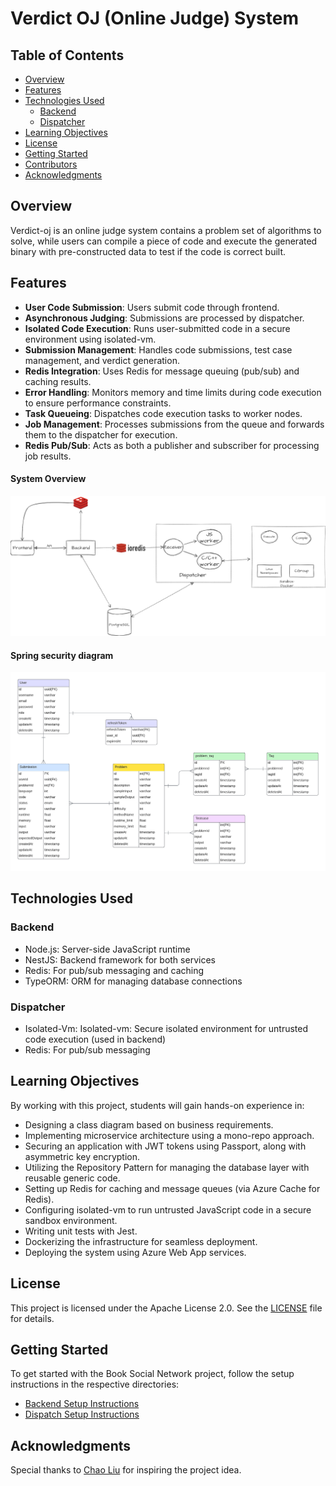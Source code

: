 # Verdict OJ (Online Judge) System

## Table of Contents

- [Overview](#overview)
- [Features](#features)
- [Technologies Used](#technologies-used)
    - [Backend ](#backend-book-social-network)
    - [Dispatcher]()
- [Learning Objectives](#learning-objectives)
- [License](#license)
- [Getting Started](#getting-started)
- [Contributors](#contributors)
- [Acknowledgments](#acknowledgments)

## Overview

Verdict-oj is an online judge system contains a problem set of algorithms to solve, while users can compile a piece of code and execute the generated binary with pre-constructed data to test if the code is correct built.

## Features

- **User Code Submission**: Users submit code through frontend.
- **Asynchronous Judging**: Submissions are processed by dispatcher.
- **Isolated Code Execution**: Runs user-submitted code in a secure environment using isolated-vm.
- **Submission Management**: Handles code submissions, test case management, and verdict generation.
- **Redis Integration**: Uses Redis for message queuing (pub/sub) and caching results.
- **Error Handling**: Monitors memory and time limits during code execution to ensure performance constraints.
- **Task Queueing**: Dispatches code execution tasks to worker nodes.
- **Job Management**: Processes submissions from the queue and forwards them to the dispatcher for execution.
- **Redis Pub/Sub**: Acts as both a publisher and subscriber for processing job results.

#### System Overview
![Class diagram](image/Dispatch.drawio.png)

#### Spring security diagram
![Security diagram](image/DB.png)

## Technologies Used

### Backend

- Node.js: Server-side JavaScript runtime
- NestJS: Backend framework for both services
- Redis: For pub/sub messaging and caching
- TypeORM: ORM for managing database connections

### Dispatcher 

- Isolated-Vm: Isolated-vm: Secure isolated environment for untrusted code execution (used in backend)
- Redis: For pub/sub messaging

## Learning Objectives

By working with this project, students will gain hands-on experience in:

- Designing a class diagram based on business requirements.
- Implementing microservice architecture using a mono-repo approach.
- Securing an application with JWT tokens using Passport, along with asymmetric key encryption.
- Utilizing the Repository Pattern for managing the database layer with reusable generic code.
- Setting up Redis for caching and message queues (via Azure Cache for Redis).
- Configuring isolated-vm to run untrusted JavaScript code in a secure sandbox environment.
- Writing unit tests with Jest.
- Dockerizing the infrastructure for seamless deployment.
- Deploying the system using Azure Web App services.

## License

This project is licensed under the Apache License 2.0. See the [LICENSE](LICENSE) file for details.

## Getting Started

To get started with the Book Social Network project, follow the setup instructions in the respective directories:

- [Backend Setup Instructions](/backend/README.md)
- [Dispatch Setup Instructions](/dispatch/README.md)

## Acknowledgments

Special thanks to [Chao Liu](https://github.com/liupangzi) for inspiring the project idea.

